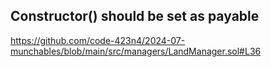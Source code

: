 ## Constructor() should be set as payable

https://github.com/code-423n4/2024-07-munchables/blob/main/src/managers/LandManager.sol#L36